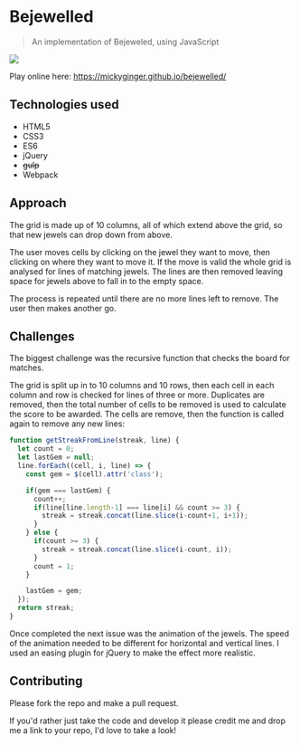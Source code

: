 # Bejewelled

> An implementation of Bejeweled, using JavaScript

<img src="https://user-images.githubusercontent.com/3531085/61997791-ebdd9700-b09e-11e9-8f1f-1cd4f8010713.png">

Play online here: https://mickyginger.github.io/bejewelled/

## Technologies used

- HTML5
- CSS3
- ES6
- jQuery
- ~~gulp~~
- Webpack

## Approach

The grid is made up of 10 columns, all of which extend above the grid, so that new jewels can drop down from above.

The user moves cells by clicking on the jewel they want to move, then clicking on where they want to move it. If the move is valid the whole grid is analysed for lines of matching jewels. The lines are then removed leaving space for jewels above to fall in to the empty space.

The process is repeated until there are no more lines left to remove. The user then makes another go.

## Challenges

The biggest challenge was the recursive function that checks the board for matches.

The grid is split up in to 10 columns and 10 rows, then each cell in each column and row is checked for lines of three or more. Duplicates are removed, then the total number of cells to be removed is used to calculate the score to be awarded. The cells are remove, then the function is called again to remove any new lines:

```js
function getStreakFromLine(streak, line) {
  let count = 0;
  let lastGem = null;
  line.forEach((cell, i, line) => {
    const gem = $(cell).attr('class');

    if(gem === lastGem) {
      count++;
      if(line[line.length-1] === line[i] && count >= 3) {
        streak = streak.concat(line.slice(i-count+1, i+1));
      }
    } else {
      if(count >= 3) {
        streak = streak.concat(line.slice(i-count, i));
      }
      count = 1;
    }

    lastGem = gem;
  });
  return streak;
}
```

Once completed the next issue was the animation of the jewels. The speed of the animation needed to be different for horizontal and vertical lines. I used an easing plugin for jQuery to make the effect more realistic.

## Contributing

Please fork the repo and make a pull request.

If you'd rather just take the code and develop it please credit me and drop me a link to your repo, I'd love to take a look!
